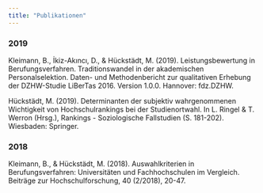 ```yaml
---
title: "Publikationen"
---
```


### 2019

Kleimann, B., İkiz-Akıncı, D., & Hückstädt, M. (2019).
Leistungsbewertung in Berufungsverfahren. Traditionswandel in der akademischen Personalselektion. Daten- und Methodenbericht zur qualitativen Erhebung der DZHW-Studie LiBerTas 2016. Version 1.0.0. Hannover: fdz.DZHW.

Hückstädt, M. (2019).
Determinanten der subjektiv wahrgenommenen Wichtigkeit von Hochschulrankings bei der Studienortwahl. In L. Ringel & T. Werron (Hrsg.), Rankings - Soziologische Fallstudien (S. 181-202). Wiesbaden: Springer.

### 2018

Kleimann, B., & Hückstädt, M. (2018).
Auswahlkriterien in Berufungsverfahren: Universitäten und Fachhochschulen im Vergleich. Beiträge zur Hochschulforschung, 40 (2/2018), 20-47.
